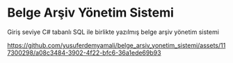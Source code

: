 # Belge Arşiv Yönetim Sistemi
 Giriş seviye C# tabanlı SQL ile birlikte yazılmış belge arşiv yönetim sistemi


https://github.com/yusuferdemyamali/belge_arsiv_yonetim_sistemi/assets/117300298/a08c3484-3902-4f22-bfc6-36a1ede69b93

